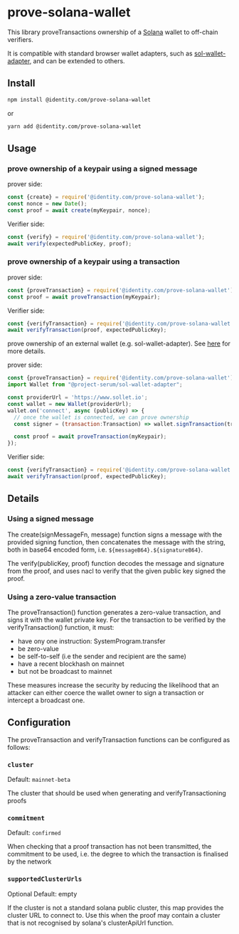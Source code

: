 # prove-solana-wallet

This library proveTransactions ownership of a [Solana](https://solana.com) wallet to off-chain verifiers.

It is compatible with standard browser wallet adapters, such as 
[sol-wallet-adapter](https://github.com/project-serum/sol-wallet-adapter), 
and can be extended to others.

## Install

```sh
npm install @identity.com/prove-solana-wallet
```

or 

```sh
yarn add @identity.com/prove-solana-wallet
```

## Usage

### prove ownership of a keypair using a signed message

prover side: 
```js
const {create} = require('@identity.com/prove-solana-wallet');
const nonce = new Date();
const proof = await create(myKeypair, nonce);
```

Verifier side:
```js
const {verify} = require('@identity.com/prove-solana-wallet');
await verify(expectedPublicKey, proof);
```

### prove ownership of a keypair using a transaction

prover side: 
```js
const {proveTransaction} = require('@identity.com/prove-solana-wallet');
const proof = await proveTransaction(myKeypair);
```

Verifier side:
```js
const {verifyTransaction} = require('@identity.com/prove-solana-wallet');
await verifyTransaction(proof, expectedPublicKey);
```

prove ownership of an external wallet (e.g. sol-wallet-adapter).
See [here](https://github.com/project-serum/sol-wallet-adapter) for more details.

prover side:
```js
const {proveTransaction} = require('@identity.com/prove-solana-wallet');
import Wallet from "@project-serum/sol-wallet-adapter";

const providerUrl = 'https://www.sollet.io';
const wallet = new Wallet(providerUrl);
wallet.on('connect', async (publicKey) => {
  // once the wallet is connected, we can prove ownership
  const signer = (transaction:Transaction) => wallet.signTransaction(transaction);

  const proof = await proveTransaction(myKeypair);
});
```

Verifier side:
```js
const {verifyTransaction} = require('@identity.com/prove-solana-wallet');
await verifyTransaction(proof, expectedPublicKey);
```

## Details

### Using a signed message
The create(signMessageFn, message) function signs a message with the provided signing function, then concatenates the message with the string, both in base64 encoded form, i.e. `${messageB64}.${signatureB64}`.

The verify(publicKey, proof) function decodes the message and signature from the proof, and uses nacl to verify that the given public key signed the proof.

### Using a zero-value transaction
The proveTransaction() function generates a zero-value transaction, and
signs it with the wallet private key. For the transaction to be verified
by the verifyTransaction() function, it must:

- have ony one instruction: SystemProgram.transfer
- be zero-value
- be self-to-self (i.e the sender and recipient are the same)
- have a recent blockhash on mainnet
- but not be broadcast to mainnet

These measures increase the security by reducing the likelihood
that an attacker can either coerce the wallet owner to sign
a transaction or intercept a broadcast one.

## Configuration

The proveTransaction and verifyTransaction functions can be configured as follows:

### `cluster`

Default: `mainnet-beta`

The cluster that should be used when generating and verifyTransactioning proofs

### `commitment`

Default: `confirmed`

When checking that a proof transaction has not been transmitted, the commitment to be used, i.e. the degree to which the transaction is finalised by the network

### `supportedClusterUrls`

Optional
Default: empty

If the cluster is not a standard solana public cluster, this map provides
the cluster URL to connect to. Use this when the proof may contain a cluster that is
not recognised by solana's clusterApiUrl function.
